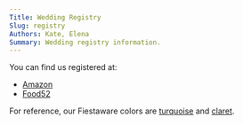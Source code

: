 ```yaml
---
Title: Wedding Registry
Slug: registry
Authors: Kate, Elena
Summary: Wedding registry information.
---
```



You can find us registered at:

- [Amazon](https://www.amazon.com/wedding/share/reeher-palmer)
- [Food52](https://food52.com/shop/registry/2735-candace-elena-and-kate)

For reference, our Fiestaware colors are [turquoise](https://fiestafactorydirect.com/collections/turquoise) and [claret](https://fiestafactorydirect.com/collections/claret). 
